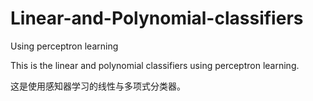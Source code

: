 # Linear-and-Polynomial-classifiers
Using perceptron learning

This is the linear and polynomial classifiers using perceptron learning.

这是使用感知器学习的线性与多项式分类器。
